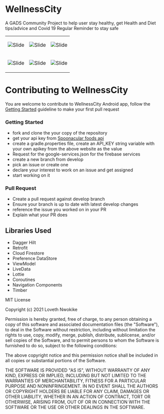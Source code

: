 # WellnessCity
A GADS Community Project to help user stay healthy, get Health and Diet tips/advice and Covid 19 Regular Reminder to stay safe
<table>
  <tr>
    <td>
        
   ![Slide](https://github.com/kulloveth/WellnessCity/blob/master/app/screenshots/Wcity.gif)
    </td>
        
   <td>
    
   ![Slide](https://github.com/kulloveth/WellnessCity/blob/master/app/screenshots/welcome.png)
    </td>
    
   <td>
    
   ![Slide](https://github.com/kulloveth/WellnessCity/blob/master/app/screenshots/illness.png)
    </td>
     
 </tr>
 
   <tr>
   <td>
       
   ![Slide](https://github.com/kulloveth/WellnessCity/blob/master/app/screenshots/diets.png)
    </td>
    
   <td>
    
   ![Slide](https://github.com/kulloveth/WellnessCity/blob/master/app/screenshots/options.png)
    </td>

<td>
    
  ![Slide](https://github.com/kulloveth/WellnessCity/blob/master/app/screenshots/health_tips.png)
</td>

   </tr>
  </table>

# Contributing to WellnessCity
You are welcome to contribute to WellnessCity Android app, follow the [Getting Started](#getting-started) guideline to make your first pull request

### Getting Started
* fork and clone the your copy of the repository
* get your api key from [Spoonacular foods api](https://spoonacular.com/food-api/)
* create a gradle.properties file, create an API_KEY string variable with your own apikey from the above website as the value
* Request for the google-services.json for the firebase services
* create a new branch from develop
* pick an issue or create one
* declare your interest to work on an issue and get assigned
* start working on it

### Pull Request
* Create a pull request against develop branch
* Ensure your branch is up to date with latest develop changes
* reference the issue you worked on in your PR
* Explain what your PR does

## Libraries Used

* Dagger Hilt
* Retrofit
* Cloud Firestore
* Preference DataStore
* ViewModel
* LiveData
* Lottie
* Coroutines
* Navigation Components
* Timber

MIT License

Copyright (c) 2021 Loveth Nwokike

Permission is hereby granted, free of charge, to any person obtaining a copy
of this software and associated documentation files (the "Software"), to deal
in the Software without restriction, including without limitation the rights
to use, copy, modify, merge, publish, distribute, sublicense, and/or sell
copies of the Software, and to permit persons to whom the Software is
furnished to do so, subject to the following conditions:

The above copyright notice and this permission notice shall be included in all
copies or substantial portions of the Software.

THE SOFTWARE IS PROVIDED "AS IS", WITHOUT WARRANTY OF ANY KIND, EXPRESS OR
IMPLIED, INCLUDING BUT NOT LIMITED TO THE WARRANTIES OF MERCHANTABILITY,
FITNESS FOR A PARTICULAR PURPOSE AND NONINFRINGEMENT. IN NO EVENT SHALL THE
AUTHORS OR COPYRIGHT HOLDERS BE LIABLE FOR ANY CLAIM, DAMAGES OR OTHER
LIABILITY, WHETHER IN AN ACTION OF CONTRACT, TORT OR OTHERWISE, ARISING FROM,
OUT OF OR IN CONNECTION WITH THE SOFTWARE OR THE USE OR OTHER DEALINGS IN THE
SOFTWARE.
